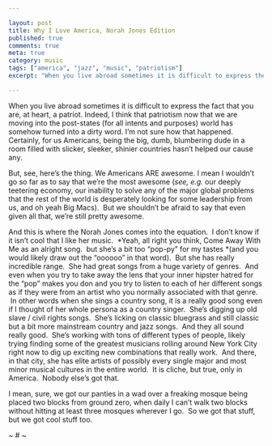 ```yaml
---

layout: post
title: Why I Love America, Norah Jones Edition
published: true
comments: true
meta: true
category: music
tags: ["america", "jazz", "music", "patriotism"]
excerpt: "When you live abroad sometimes it is difficult to express the fact that you are, at heart, a patriot. Indeed, I think that patriotism now that we are moving into the post-states (for all intents and purposes) world has somehow turned into a dirty word. I'm not sure how that happened."

---
```



When you live abroad sometimes it is difficult to express the fact that you are, at heart, a patriot. Indeed, I think that patriotism now that we are moving into the post-states (for all intents and purposes) world has somehow turned into a dirty word. I’m not sure how that happened. Certainly, for us Americans, being the big, dumb, blumbering dude in a room filled with slicker, sleeker, shinier countries hasn’t helped our cause any.

But, see, here’s the thing. We Americans ARE awesome. I mean I wouldn’t go so far as to say that we’re the most awesome (*see, e.g.* our deeply teetering economy, our inability to solve any of the major global problems that the rest of the world is desperately looking for some leadership from us, and oh yeah Big Macs).  But we shouldn’t be afraid to say that even given all that, we’re still pretty awesome.

And this is where the Norah Jones comes into the equation.  I don’t know if it isn’t cool that I like her music.  *Yeah, all right you think, Come Away With Me as an alright song.  but she’s a bit too “pop-py” for my tastes *(and you would likely draw out the “oooooo” in that word).  But she has really incredible range.  She had great songs from a huge variety of genres.  And even when you try to take away the lens that your inner hipster hatred for the “pop” makes you don and you try to listen to each of her different songs as if they were from an artist who you normally associated with that genre.  In other words when she sings a country song, it is a really good song even if I thought of her whole persona as a country singer.  She’s digging up old slave / civil rights songs.  She’s licking on classic bluegrass and still classic but a bit more mainstream country and jazz songs.  And they all sound really good.  She’s working with tons of different types of people, likely trying finding some of the greatest musicians rolling around New York City right now to dig up exciting new combinations that really work.  And there, in that city, she has elite artists of possibly every single major and most minor musical cultures in the entire world.  It is cliche, but true, only in America.  Nobody else’s got that.

I mean, sure, we got our panties in a wad over a freaking mosque being placed two blocks from ground zero, when daily I can’t walk two blocks without hitting at least three mosques wherever I go.  So we got that stuff, but we got cool stuff too.

~ # ~